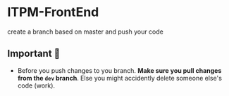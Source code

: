 # ITPM-FrontEnd
create a branch based on master and push your code
## Important 🔴

-   Before you push changes to you branch. **Make sure you pull changes from the `dev` branch**. Else you might accidently delete someone else's code (work).
